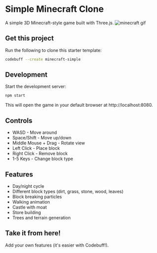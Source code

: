 # Simple Minecraft Clone

A simple 3D Minecraft-style game built with Three.js.
![minecraft gif](https://github.com/user-attachments/assets/e1a5e6f5-a38a-42c2-955c-fa6de86750ec)

## Get this project

Run the following to clone this starter template:

```bash
codebuff --create minecraft-simple
```

## Development

Start the development server:

```bash
npm start
```

This will open the game in your default browser at http://localhost:8080.

## Controls

- WASD - Move around
- Space/Shift - Move up/down
- Middle Mouse + Drag - Rotate view
- Left Click - Place block
- Right Click - Remove block
- 1-5 Keys - Change block type

## Features

- Day/night cycle
- Different block types (dirt, grass, stone, wood, leaves)
- Block breaking particles
- Walking animation
- Castle with moat
- Store building
- Trees and terrain generation

## Take it from here!

Add your own features (it's easier with Codebuff!).
